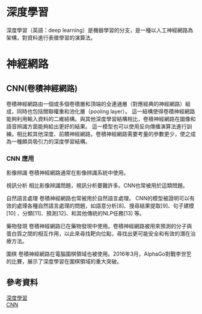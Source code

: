# 深度學習
深度學習（英語：deep learning）是機器學習的分支，是一種以人工神經網路為架構，對資料進行表徵學習的演算法。

# 神經網路

## CNN(卷積神經網路)

卷積神經網路由一個或多個卷積層和頂端的全連通層（對應經典的神經網路）組成，同時也包括關聯權重和池化層（pooling layer）。
這一結構使得卷積神經網路能夠利用輸入資料的二維結構。與其他深度學習結構相比，卷積神經網路在圖像和語音辨識方面能夠給出更好的結果。
這一模型也可以使用反向傳播演算法進行訓練。相比較其他深度、前饋神經網路，卷積神經網路需要考量的參數更少，使之成為一種頗具吸引力的深度學習結構。

### CNN 應用

影像辨識
卷積神經網路通常在影像辨識系統中使用。

視訊分析
相比影像辨識問題，視訊分析要難許多。CNN也常被用於這類問題。

自然語言處理
卷積神經網路也常被用於自然語言處理。 CNN的模型被證明可以有效的處理各種自然語言處理的問題，如語意分析[8]、搜尋結果提取[9]、句子建模[10] 、分類[11]、預測[12]、和其他傳統的NLP任務[13] 等。

藥物發現
卷積神經網路已在藥物發現中使用。卷積神經網路被用來預測的分子與蛋白質之間的相互作用，以此來尋找靶向位點，尋找出更可能安全和有效的潛在治療方法。

圍棋
卷積神經網路在電腦圍棋領域也被使用。2016年3月，AlphaGo對戰李世乭的比賽，展示了深度學習在圍棋領域的重大突破。

## 參考資料
[深度學習](https://zh.wikipedia.org/wiki/%E6%B7%B1%E5%BA%A6%E5%AD%A6%E4%B9%A0#%E6%B7%B1%E5%BA%A6%E7%A5%9E%E7%BB%8F%E7%BD%91%E7%BB%9C)  \
[CNN](https://zh.wikipedia.org/wiki/%E5%8D%B7%E7%A7%AF%E7%A5%9E%E7%BB%8F%E7%BD%91%E7%BB%9C)
